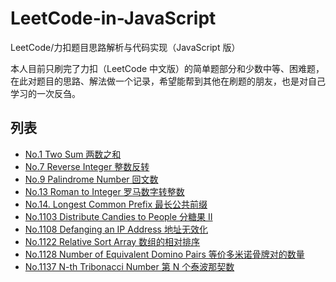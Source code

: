 # LeetCode-in-JavaScript
LeetCode/力扣题目思路解析与代码实现（JavaScript 版）

本人目前只刷完了力扣（LeetCode 中文版）的简单题部分和少数中等、困难题，在此对题目的思路、解法做一个记录，希望能帮到其他在刷题的朋友，也是对自己学习的一次反刍。

## 列表
* [No.1 Two Sum 两数之和](./no_0001.md)
* [No.7 Reverse Integer 整数反转](./no_0007.md)
* [No.9 Palindrome Number 回文数](./no_0009.md)
* [No.13 Roman to Integer 罗马数字转整数](./no_0013.md)
* [No.14. Longest Common Prefix 最长公共前缀](./no_0014.md)
* [No.1103 Distribute Candies to People 分糖果 II](./no_1103.md)
* [No.1108 Defanging an IP Address 地址无效化](./no_1108.md)
* [No.1122 Relative Sort Array 数组的相对排序](./no_1122.md)
* [No.1128 Number of Equivalent Domino Pairs 等价多米诺骨牌对的数量](./no_1128.md)
* [No.1137 N-th Tribonacci Number 第 N 个泰波那契数](./no_1137.md)